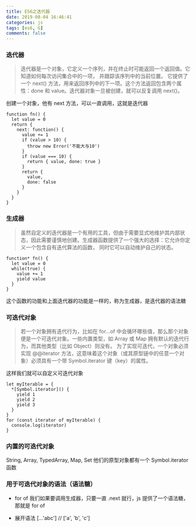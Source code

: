 ```yaml
---
title: ES6之迭代器
date: 2019-08-04 16:46:41
categories: js
tags: [es6, G]
comments: false
---
```


### 迭代器

> 迭代器是一个对象，它定义一个序列，并在终止时可能返回一个返回值。它知道如何每次访问集合中的一项， 并跟踪该序列中的当前位置。
> 它提供了一个 next() 方法，用来返回序列中的下一项。这个方法返回包含两个属性：done 和 value。迭代器对象一旦被创建，就可以反复调用 next()。

创建一个对象，他有 next 方法，可以一直调用，这就是迭代器

    function fn() {
      let value = 0
      return {
        next: function() {
          value += 1
          if (value > 10) {
            throw new Error('不能大与10')
          }
          if (value === 10) {
            return { value, done: true }
          }
          return {
            value,
            done: false
          }
        }
      }
    }

### 生成器

> 虽然自定义的迭代器是一个有用的工具，但由于需要显式地维护其内部状态，因此需要谨慎地创建。生成器函数提供了一个强大的选择：它允许你定义一个包含自有迭代算法的函数， 同时它可以自动维护自己的状态。

    function* fn() {
      let value = 0
      while(true) {
        value += 1
        yield value
      }
    }

这个函数的功能和上面迭代器的功能是一样的，称为生成器，是迭代器的语法糖

### 可迭代对象

> 若一个对象拥有迭代行为，比如在 for...of 中会循环哪些值，那么那个对象便是一个可迭代对象。一些内置类型，如 Array 或 Map 拥有默认的迭代行为，而其他类型（比如 Object）则没有。
> 为了实现可迭代，一个对象必须实现 @@iterator 方法，这意味着这个对象（或其原型链中的任意一个对象）必须具有一个带 Symbol.iterator 键（key）的属性。

这样我们就可以自定义可迭代对象

    let myIterable = {
      *[Symbol.iterator]() {
        yield 1
        yield 2
        yield 3
      }
    }
    for (const iterator of myIterable) {
      console.log(iterator)
    }

### 内置的可迭代对象

String, Array, TypedArray, Map, Set 他们的原型对象都有一个 Symbol.iterator 函数


### 用于可迭代对象的语法（语法糖）

- for of
我们如果要调用生成器，只要一直 .next 就行，js 提供了一个语法糖，那就是 for of

- 展开语法
    [...'abc'] // ['a', 'b', 'c']